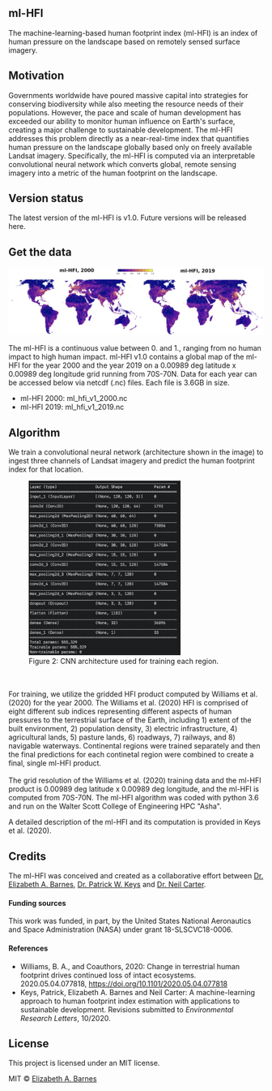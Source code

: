 ## ml-HFI
The machine-learning-based human footprint index (ml-HFI) is an index of human pressure on the landscape based on remotely sensed surface imagery. 


## Motivation
Governments worldwide have poured massive capital into strategies for conserving biodiversity while also meeting the resource needs of their populations. However, the pace and scale of human development has exceeded our ability to monitor human influence on Earth's surface, creating a major challenge to sustainable development. The ml-HFI addresses this problem directly as a near-real-time index that quantifies human pressure on the landscape globally based only on freely available Landsat imagery. Specifically, the ml-HFI is computed via an interpretable convolutional neural network which converts global, remote sensing imagery into a metric of the human footprint on the landscape.


## Version status
The latest version of the ml-HFI is v1.0. Future versions will be released here.


## Get the data
![ml-HFI for 2000 and 2019](images/ml_hfi_v1.0_2000_2019.png)

The ml-HFI is a continuous value between 0. and 1., ranging from no human impact to high human impact. ml-HFI v1.0 contains a global map of the ml-HFI for the year 2000 and the year 2019 on a 0.00989 deg latitude x 0.00989 deg longitude grid running from 70S-70N. Data for each year can be accessed below via netcdf (.nc) files. Each file is 3.6GB in size.

* ml-HFI 2000: ml_hfi_v1_2000.nc
* ml-HFI 2019: ml_hfi_v1_2019.nc

## Algorithm
We train a convolutional neural network (architecture shown in the image) to ingest three channels of Landsat imagery and predict the human footprint index for that location. 

<figure>
    <img src='images/cnn_architecture.png' alt='CNN architecture'
         title='CNN architecture' width=300>
    <figcaption>Figure 2: CNN architecture used for training each region.</figcaption>
</figure>    
<br><br>
For training, we utilize the gridded HFI product computed by Williams et al. (2020) for the year 2000. The Williams et al. (2020) HFI is comprised of eight different sub indices representing different aspects of human pressures to the terrestrial surface of the Earth, including 1) extent of the built environment, 2) population density, 3) electric infrastructure, 4) agricultural lands, 5) pasture lands, 6) roadways, 7) railways, and 8) navigable waterways. Continental regions were trained separately and then the final predictions for each continetal region were combined to create a final, single ml-HFI product. 
<br><br>
The grid resolution of the Williams et al. (2020) training data and the ml-HFI product is 0.00989 deg latitude x 0.00989 deg longitude, and the ml-HFI is computed from 70S-70N. The ml-HFI algorithm was coded with python 3.6 and run on the Walter Scott College of Engineering HPC "Asha". 

A detailed description of the ml-HFI and its computation is provided in Keys et al. (2020).

## Credits
The ml-HFI was conceived and created as a collaborative effort between [Dr. Elizabeth A. Barnes](https://sites.google.com/rams.colostate.edu/barnesresearchgroup/home), [Dr. Patrick W. Keys](patkeys.com) and [Dr. Neil Carter](https://seas.umich.edu/research/faculty/neil-carter).

#### Funding sources
This work was funded, in part, by the United States National Aeronautics and Space Administration (NASA) under grant 18-SLSCVC18-0006.

#### References
* Williams, B. A., and Coauthors, 2020: Change in terrestrial human footprint drives continued loss of intact ecosystems. 2020.05.04.077818, https://doi.org/10.1101/2020.05.04.077818
* Keys, Patrick, Elizabeth A. Barnes and Neil Carter: A machine-learning approach to human footprint index estimation with applications to sustainable development. Revisions submitted to _Environmental Research Letters_, 10/2020.

## License
This project is licensed under an MIT license.

MIT © [Elizabeth A. Barnes]()


